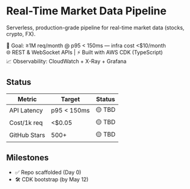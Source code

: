 # Real-Time Market Data Pipeline

Serverless, production-grade pipeline for real-time market data (stocks, crypto, FX).

🚀 Goal: ≥1M req/month @ p95 < 150ms — infra cost <$10/month  
🌐 REST & WebSocket APIs | ⚡ Built with AWS CDK (TypeScript)  
📈 Observability: CloudWatch + X-Ray + Grafana

## Status

| Metric        | Target        | Status   |
|---------------|---------------|----------|
| API Latency   | p95 < 150ms   | 🟡 TBD   |
| Cost/1k req   | <$0.05        | 🟡 TBD   |
| GitHub Stars  | 500+          | 🟡 TBD   |

## Milestones
- ✅ Repo scaffolded (Day 0)
- 🛠️ CDK bootstrap (by May 12)